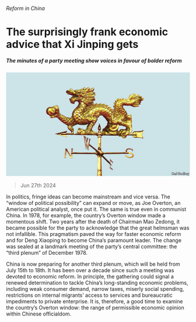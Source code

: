 ###### Reform in China

# The surprisingly frank economic advice that Xi Jinping gets 

##### The minutes of a party meeting show voices in favour of bolder reform 

![image](images/20240629_CND001.jpg) 

> Jun 27th 2024 

In politics, fringe ideas can become mainstream and vice versa. The “window of political possibility” can expand or move, as Joe Overton, an American political analyst, once put it. The same is true even in communist China. In 1978, for example, the country’s Overton window made a momentous shift. Two years after the death of Chairman Mao Zedong, it became possible for the party to acknowledge that the great helmsman was not infallible. This pragmatism paved the way for faster economic reform and for Deng Xiaoping to become China’s paramount leader. The change was sealed at a landmark meeting of the party’s central committee: the “third plenum” of December 1978.

China is now preparing for another third plenum, which will be held from July 15th to 18th. It has been over a decade since such a meeting was devoted to economic reform. In principle, the gathering could signal a renewed determination to tackle China’s long-standing economic problems, including weak consumer demand, narrow taxes, miserly social spending, restrictions on internal migrants’ access to services and bureaucratic impediments to private enterprise. It is, therefore, a good time to examine the country’s Overton window: the range of permissible economic opinion within Chinese officialdom. 

